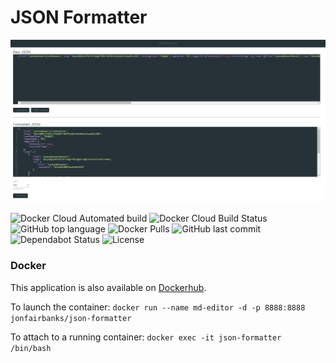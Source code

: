 # JSON Formatter

![JSON-Formatter](https://raw.githubusercontent.com/Fairbanks-io/json-formatter/master/json-formatter.png)

![Docker Cloud Automated build](https://img.shields.io/docker/cloud/automated/jonfairbanks/json-formatter.svg)
![Docker Cloud Build Status](https://img.shields.io/docker/cloud/build/jonfairbanks/json-formatter.svg)
![GitHub top language](https://img.shields.io/github/languages/top/Fairbanks-io/json-formatter.svg)
![Docker Pulls](https://img.shields.io/docker/pulls/jonfairbanks/json-formatter.svg)
![GitHub last commit](https://img.shields.io/github/last-commit/Fairbanks-io/json-formatter.svg)
![Dependabot Status](https://camo.githubusercontent.com/35a144257b9aec7d472244f972d918c3926d5518/68747470733a2f2f6170692e646570656e6461626f742e636f6d2f6261646765732f7374617475733f686f73743d676974687562267265706f3d79737331342f6d757369637368617265)
![License](https://img.shields.io/github/license/Fairbanks-io/json-formatter.svg?style=flat)

### Docker

This application is also available on [Dockerhub](https://hub.docker.com/r/jonfairbanks/json-formatter).

To launch the container: 
`docker run --name md-editor -d -p 8888:8888 jonfairbanks/json-formatter`

To attach to a running container:
`docker exec -it json-formatter /bin/bash`

